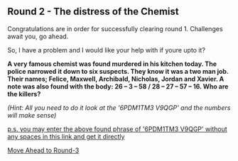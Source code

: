 ## Round 2 - The distress of the Chemist

Congratulations are in order for successfully clearing round 1.
Challenges await you, go ahead.

So, I have a problem and I would like your help with if youre upto it?

**A very famous chemist was found murdered in his kitchen today. The police narrowed it down to six suspects. They know it was a two man job. Their names; Felice, Maxwell, Archibald, Nicholas, Jordan and Xavier. A note was also found with the body: 26 – 3 – 58 / 28 – 27 – 57 – 16. Who are the killers?**

_(Hint: All you need to do it look at the '6PDM1TM3   V9QGP' and the numbers will make sense)_

[p.s. you may enter the above found phrase of '6PDM1TM3   V9QGP' without any spaces in this link and get it directly](https://drive.google.com/file/d/1YmKe5eDCUCB-DjzVuFSoy3EuNr9Ityqo/view?usp=sharing)

[Move Ahead to Round-3](https://drive.google.com/file/d/1ZLGuK1rrWcVlZYVwoBQyR1FCPZH0A46F/view?usp=sharing)
